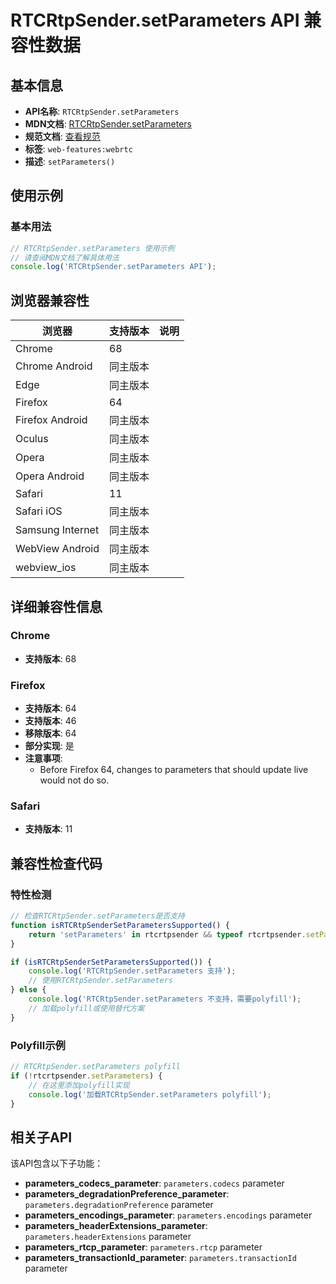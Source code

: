 # RTCRtpSender.setParameters API 兼容性数据

## 基本信息

- **API名称**: `RTCRtpSender.setParameters`
- **MDN文档**: [RTCRtpSender.setParameters](https://developer.mozilla.org/docs/Web/API/RTCRtpSender/setParameters)
- **规范文档**: [查看规范](https://w3c.github.io/webrtc-pc/#dom-rtcrtpsender-setparameters)
- **标签**: `web-features:webrtc`
- **描述**: `setParameters()`

## 使用示例

### 基本用法

```javascript
// RTCRtpSender.setParameters 使用示例
// 请查阅MDN文档了解具体用法
console.log('RTCRtpSender.setParameters API');
```

## 浏览器兼容性

| 浏览器 | 支持版本 | 说明 |
|--------|----------|------|
| Chrome | 68 |  |
| Chrome Android | 同主版本 |  |
| Edge | 同主版本 |  |
| Firefox | 64 |  |
| Firefox Android | 同主版本 |  |
| Oculus | 同主版本 |  |
| Opera | 同主版本 |  |
| Opera Android | 同主版本 |  |
| Safari | 11 |  |
| Safari iOS | 同主版本 |  |
| Samsung Internet | 同主版本 |  |
| WebView Android | 同主版本 |  |
| webview_ios | 同主版本 |  |

## 详细兼容性信息

### Chrome

- **支持版本**: 68

### Firefox

- **支持版本**: 64
- **支持版本**: 46
- **移除版本**: 64
- **部分实现**: 是
- **注意事项**:
  - Before Firefox 64, changes to parameters that should update live would not do so.

### Safari

- **支持版本**: 11

## 兼容性检查代码

### 特性检测

```javascript
// 检查RTCRtpSender.setParameters是否支持
function isRTCRtpSenderSetParametersSupported() {
    return 'setParameters' in rtcrtpsender && typeof rtcrtpsender.setParameters === 'function';
}

if (isRTCRtpSenderSetParametersSupported()) {
    console.log('RTCRtpSender.setParameters 支持');
    // 使用RTCRtpSender.setParameters
} else {
    console.log('RTCRtpSender.setParameters 不支持，需要polyfill');
    // 加载polyfill或使用替代方案
}
```

### Polyfill示例

```javascript
// RTCRtpSender.setParameters polyfill
if (!rtcrtpsender.setParameters) {
    // 在这里添加polyfill实现
    console.log('加载RTCRtpSender.setParameters polyfill');
}
```

## 相关子API

该API包含以下子功能：

- **parameters_codecs_parameter**: `parameters.codecs` parameter
- **parameters_degradationPreference_parameter**: `parameters.degradationPreference` parameter
- **parameters_encodings_parameter**: `parameters.encodings` parameter
- **parameters_headerExtensions_parameter**: `parameters.headerExtensions` parameter
- **parameters_rtcp_parameter**: `parameters.rtcp` parameter
- **parameters_transactionId_parameter**: `parameters.transactionId` parameter

